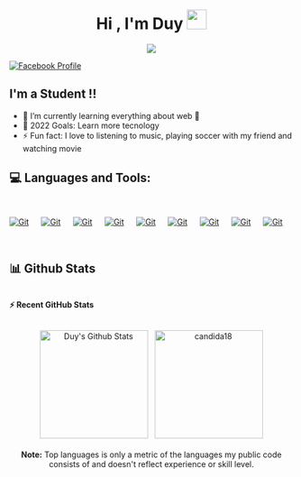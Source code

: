 <h1 align="center">Hi , I'm Duy <img src="https://media.giphy.com/media/hvRJCLFzcasrR4ia7z/giphy.gif" width="35"></h1>

<p align="center">
  <a href="https://github.com/DenverCoder1/readme-typing-svg"><img src="https://readme-typing-svg.herokuapp.com?lines=Computer+Science+Student;Front+End+Web+Developer;Always%20learning%20new%20things&center=true&width=500&height=50"></a>
</p>


[![Facebook Profile](https://img.shields.io/badge/Facebook-1877F2?style=for-the-badge&logo=facebook&logoColor=white)](https://www.facebook.com/bao.duy.076/)


## I'm a Student !!
- 🌱 I’m currently learning everything about web 🤣
- 🥅 2022 Goals: Learn more tecnology 
- ⚡ Fun fact: I love to listening to music, playing soccer with my friend and watching movie

## 💻 Languages and Tools:
<br/>
<p>
  <a href="#"><img alt="Git" src="https://img.shields.io/badge/HTML5-E34F26?style=for-the-badge&logo=html5&logoColor=white"></a>
  &emsp;
  <a href="#"><img alt="Git" src="https://img.shields.io/badge/CSS3-1572B6?style=for-the-badge&logo=css3&logoColor=white"></a>
  &emsp;
  <a href="#"><img alt="Git" src="https://img.shields.io/badge/Sass-CC6699?style=for-the-badge&logo=sass&logoColor=white"><a>
  &emsp;
  <a href="#"><img alt="Git" src="https://img.shields.io/badge/Bootstrap-563D7C?style=for-the-badge&logo=bootstrap&logoColor=white"><a>    
  &emsp;
  <a href="#"><img alt="Git" src="https://img.shields.io/badge/JavaScript-323330?style=for-the-badge&logo=javascript&logoColor=F7DF1E"></a>
  &emsp;
  <a href="#"><img alt="Git" src="https://img.shields.io/badge/TypeScript-007ACC?style=for-the-badge&logo=typescript&logoColor=white"><a>    
  &emsp;
  <a href="#"><img alt="Git" src="https://img.shields.io/badge/Node.js-43853D?style=for-the-badge&logo=node.js&logoColor=white"></a>
  &emsp;
  <a href="#"><img alt="Git" src="https://img.shields.io/badge/React-20232A?style=for-the-badge&logo=react&logoColor=61DAFB"></a>
  &emsp;
  <a href="#"><img alt="Git" src="https://img.shields.io/badge/MongoDB-4EA94B?style=for-the-badge&logo=mongodb&logoColor=white">
  </a>
</p>
<br/>

## 📊 Github Stats
  <br/>
  <summary><b>⚡ Recent GitHub Stats</b></summary>
  <br/>
  <p align="center">
    <a href="https://github.com/duybao901"><img alt="Duy's Github Stats" src="https://github-readme-stats.vercel.app/api?username=duybao901&show_icons=true&count_private=true&theme=algolia" height="192px"/></a>
  &nbsp;
	  <img src="https://github-readme-stats.vercel.app/api/top-langs?username=duybao901&show_icons=true&locale=en&layout=compact&theme=algolia" alt="candida18" height="192px"/>
  <br/>
<br/>
  <b>Note:</b> Top languages is only a metric of the languages my public code consists of and doesn't reflect experience or skill level.
  </p>



